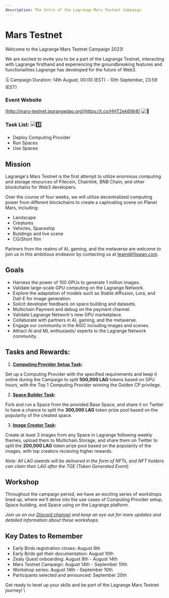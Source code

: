 ```yaml
---
description: The Intro of the Lagrange Mars Testnet Campaign
---
```


# Mars Testnet

Welcome to the Lagrange Mars Testnet Campaign 2023!

We are excited to invite you to be a part of the Lagrange Testnet, interacting with Lagrange firsthand and experiencing the groundbreaking features and functionalities Lagrange has developed for the future of Web3.

🗓️ Campaign Duration: 14th August, 00:00 (EST) - 10th September, 23:59 (EST)

### Event Website

[http://mars-testnet.lagrangedao.org](https://t.co/HHT2ek6Wr8) ![📝](https://abs-0.twimg.com/emoji/v2/svg/1f4dd.svg)

### Task List: ![1️⃣](https://abs-0.twimg.com/emoji/v2/svg/31-20e3.svg)&#x20;

* Deploy Computing Provider
* Run  Spaces
* Use  Spaces

## Mission

Lagrange's Mars Testnet is the first attempt to utilize enormous computing and storage resources of Filecoin, Chainlink, BNB Chain, and other blockchains for Web3 developers.

Over the course of four weeks, we will utilize decentralized computing power from different blockchains to create a captivating scene on Planet Mars, including:

* Landscape
* Creatures
* Vehicles, Spaceship
* Buildings and live scene
* CG/Short film

Partners from the realms of AI, gaming, and the metaverse are welcome to join us in this ambitious endeavor by contacting us at team@filswan.com.

## Goals

* Harness the power of 100 GPUs to generate 1 million images.
* Validate large-scale GPU computing on the Lagrange Network.
* Explore the adaptation of models such as Stable diffusion, Lora, and Dall-E for image generation.
* Solicit developer feedback on space building and datasets.
* Multichain Payment and debug on the payment channel.
* Validate Lagrange Network's new GPU marketplace.
* Collaborate with partners in AI, gaming, and the metaverse.
* Engage our community in the AIGC including images and scenes.
* Attract AI and ML enthusiasts/ experts to the Lagrange Network community.

## Tasks and Rewards:

1. [**Computing Provider Setup Task**](setup-computing-provider.md)**:**

Set up a Computing Provider with the specified requirements and keep it online during the Campaign to split **500,000 LAG** tokens based on GPU hours, with the Top 1 Computing Provider winning the Golden CP privilege.

2. [**Space Builder Task**](build-space.md)**:**

Fork and run a Space from the provided Base Space, and share it on Twitter to have a chance to split the **300,000 LAG** token prize pool based on the popularity of the created space.

3. [**Image Creator Task**](use-space.md)**:**

Create at least 3 images from any Space in Lagrange following weekly themes, upload them to Multichain.Storage, and share them on Twitter to split the **200,000 LAG** token prize pool based on the popularity of the images, with top creators receiving higher rewards.

_Note: All LAG awards will be delivered in the form of NFTs, and NFT holders can claim their LAG after the TGE (Token Generated Event)._

## Workshop

Throughout the campaign period, we have an exciting series of workshops lined up, where we'll delve into the use cases of Computing Provider setup, Space building, and Space using on the Lagrange platform.&#x20;

_Join us on our_ [_Discord channel_](https://discord.gg/GRxpvefPmk) _and keep an eye out for more updates and detailed information about these workshops._&#x20;

## Key Dates to Remember

* Early Birds registration closes: August 8th
* Early Birds get their documentation: August 10th
* Zealy Quest onboarding: August 8th - August 14th
* Mars Testnet Campaign: August 14th - September 10th
* Workshop series: August 14th - September 10th
* Participants selected and announced: September 20th

Get ready to level up your skills and be part of the Lagrange Mars Testnet journey! \
